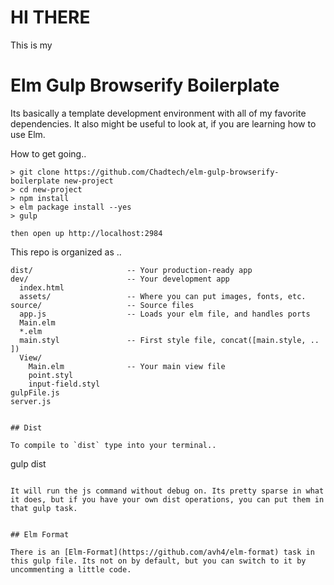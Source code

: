 # HI THERE

This is my 

# Elm Gulp Browserify Boilerplate

Its basically a template development environment with all of my favorite dependencies. It also might be useful to look at, if you are learning how to use Elm.

How to get going..
```
> git clone https://github.com/Chadtech/elm-gulp-browserify-boilerplate new-project
> cd new-project
> npm install
> elm package install --yes
> gulp

then open up http://localhost:2984
```


This repo is organized as ..
```
dist/                     -- Your production-ready app
dev/                      -- Your development app
  index.html
  assets/                 -- Where you can put images, fonts, etc.
source/                   -- Source files
  app.js                  -- Loads your elm file, and handles ports
  Main.elm
  *.elm
  main.styl               -- First style file, concat([main.style, .. ])
  View/
    Main.elm              -- Your main view file
    point.styl
    input-field.styl
gulpFile.js
server.js


## Dist

To compile to `dist` type into your terminal..

```
gulp dist
```

It will run the js command without debug on. Its pretty sparse in what it does, but if you have your own dist operations, you can put them in that gulp task.


## Elm Format

There is an [Elm-Format](https://github.com/avh4/elm-format) task in this gulp file. Its not on by default, but you can switch to it by uncommenting a little code. 